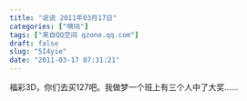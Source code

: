 ```yaml
---
title: "说说 2011年03月17日"
categories: ["嘀咕"]
tags: ["来自QQ空间 qzone.qq.com"]
draft: false
slug: "5I4yie"
date: "2011-03-17 07:31:21"
---
```


福彩3D，你们去买127吧。我做梦一个班上有三个人中了大奖……
